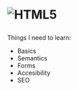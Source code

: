 # <p text-align="center">![HTML5](https://img.shields.io/badge/html5-%23E34F26.svg?style=for-the-badge&logo=html5&logoColor=white)</p>

Things I need to learn:
- Basics
- Semantics
- Forms
- Accesibility
- SEO